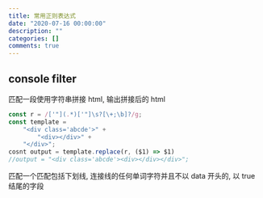 ```yaml
---
title: 常用正则表达式
date: "2020-07-16 00:00:00"
description: ""
categories: []
comments: true
---
```


## console filter

匹配一段使用字符串拼接 html, 输出拼接后的 html

```javascript
const r = /['"](.*)['"]\s?[\+;\b]?/g;
const template =
    "<div class='abcde'>" +
        "<div></div>" +
    "</div>";
cosnt output = template.replace(r, ($1) => $1)
//output = "<div class='abcde'><div></div></div>";
```

匹配一个匹配包括下划线, 连接线的任何单词字符并且不以 data 开头的, 以 true 结尾的字段
